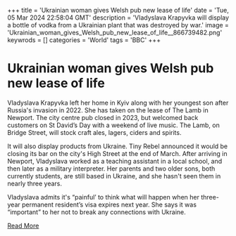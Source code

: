 +++
title = 'Ukrainian woman gives Welsh pub new lease of life'
date = 'Tue, 05 Mar 2024 22:58:04 GMT'
description = 'Vladyslava Krapyvka will display a bottle of vodka from a Ukrainian plant that was destroyed by war.'
image = 'Ukrainian_woman_gives_Welsh_pub_new_lease_of_life__866739482.png'
keywrods =  []
categories = 'World'
tags = 'BBC'
+++

# Ukrainian woman gives Welsh pub new lease of life

Vladyslava Krapyvka left her home in Kyiv along with her youngest son after Russia's invasion in 2022.
She has taken on the lease of The Lamb in Newport.
The city centre pub closed in 2023, but welcomed back customers on St David’s Day with a weekend of live music.
The Lamb, on Bridge Street, will stock craft ales, lagers, ciders and spirits.

It will also display products from Ukraine.
Tiny Rebel announced it would be closing its bar on the city<bb>'s High Street at the end of March.
After arriving in Newport, Vladyslava worked as a teaching assistant in a local school, and then later as a military interpreter.
Her parents and two older sons, both currently students, are still based in Ukraine, and she hasn<bb>'t seen them in nearly three years.

Vladyslava admits it<bb>'s “painful’ to think what will happen when her three-year permanent resident’s visa expires next year.
She says it was “important” to her not to break any connections with Ukraine.


[Read More](https://www.bbc.com/news/articles/cj7vlvy1yvro)
